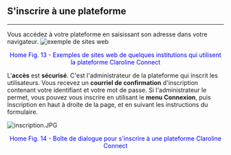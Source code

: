 ## S'inscrire à une plateforme
---

Vous accédez à votre plateforme en saisissant son adresse dans votre navigateur.
![exemple de sites web](images/exemple_de_sites_web.png)

<p style="text-align: center; color: blue">Home Fig. 13 - Exemples de sites web de quelques institutions qui utilisent la plateforme Claroline Connect</p>

L'**accès** est **sécurisé**. C'est l'administrateur de la plateforme qui inscrit les utilisateurs.
Vous recevez un **courriel de confirmation** d'inscription contenant votre identifiant et votre mot de passe.
Si l'administrateur le permet, vous pouvez vous inscrire en utilisant le **menu Connexion**, puis Inscription en haut à droite de la page, et en suivant les instructions du formulaire.

![inscription.JPG](http://www.claroline.net/uploads/custom/images/2701.jpg)

<p style="text-align: center; color: blue">Home Fig. 14 - Boîte de dialogue pour s'inscrire à une plateforme Claroline Connect</p>

